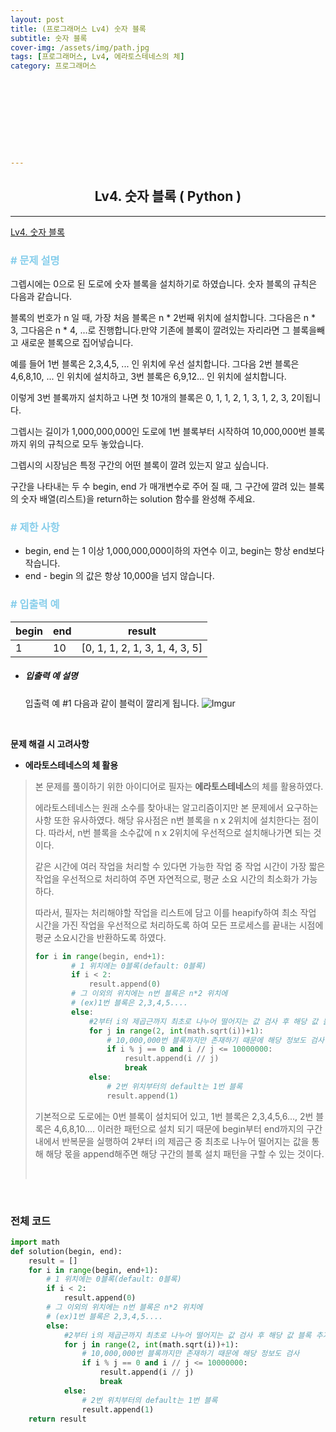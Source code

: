 ```yaml
---
layout: post
title: (프로그래머스 Lv4) 숫자 블록
subtitle: 숫자 블록
cover-img: /assets/img/path.jpg
tags: [프로그래머스, Lv4, 에라토스테네스의 체]
category: 프로그래머스










---
```


<center>
  <h2>
    Lv4. 숫자 블록 ( Python )
  </h2>
</center>

------

[Lv4. 숫자 블록](https://programmers.co.kr/learn/courses/30/lessons/12923)

### <span style="color:skyblue"># 문제 설명</span>

그렙시에는 0으로 된 도로에 숫자 블록을 설치하기로 하였습니다. 숫자 블록의 규칙은 다음과 같습니다.

블록의 번호가 n 일 때, 가장 처음 블록은 n * 2번째 위치에 설치합니다. 그다음은 n * 3, 그다음은 n * 4, ...로 진행합니다.만약 기존에 블록이 깔려있는 자리라면 그 블록을빼고 새로운 블록으로 집어넣습니다.

예를 들어 1번 블록은 2,3,4,5, ... 인 위치에 우선 설치합니다. 그다음 2번 블록은 4,6,8,10, ... 인 위치에 설치하고, 3번 블록은 6,9,12... 인 위치에 설치합니다.

이렇게 3번 블록까지 설치하고 나면 첫 10개의 블록은 0, 1, 1, 2, 1, 3, 1, 2, 3, 2이됩니다.

그렙시는 길이가 1,000,000,000인 도로에 1번 블록부터 시작하여 10,000,000번 블록까지 위의 규칙으로 모두 놓았습니다.

그렙시의 시장님은 특정 구간의 어떤 블록이 깔려 있는지 알고 싶습니다.

구간을 나타내는 두 수 begin, end 가 매개변수로 주어 질 때, 그 구간에 깔려 있는 블록의 숫자 배열(리스트)을 return하는 solution 함수를 완성해 주세요.

### <span style="color:skyblue"># 제한 사항</span>

- begin, end 는 1 이상 1,000,000,000이하의 자연수 이고, begin는 항상 end보다 작습니다.
- end - begin 의 값은 항상 10,000을 넘지 않습니다.

### <span style="color:skyblue"># 입출력 예</span>

| begin | end  | result                         |
| ----- | ---- | ------------------------------ |
| 1     | 10   | [0, 1, 1, 2, 1, 3, 1, 4, 3, 5] |

- ##### 입출력 예 설명

  입출력 예 #1
  다음과 같이 블럭이 깔리게 됩니다.
  ![Imgur](https://i.imgur.com/OnAE846.png?1)

<br>

 **문제 해결 시 고려사항**

- **에라토스테네스의 체 활용**

>  본 문제를 풀이하기 위한 아이디어로 필자는 **에라토스테네스**의 체를 활용하였다.
>
>  에라토스테네스는 원래 소수를 찾아내는 알고리즘이지만 본 문제에서 요구하는 사항 또한 유사하였다. 해당 유사점은 n번 블록을 n x 2위치에 설치한다는 점이다. 따라서, n번 블록을 소수값에 n x 2위치에 우선적으로 설치해나가면 되는 것이다.
>
>  같은 시간에 여러 작업을 처리할 수 있다면 가능한 작업 중 작업 시간이 가장 짧은 작업을 우선적으로 처리하여 주면 자연적으로, 평균 소요 시간의 최소화가 가능하다.
>
>  따라서, 필자는 처리해야할 작업을 리스트에 담고 이를 heapify하여 최소 작업 시간을 가진 작업을 우선적으로 처리하도록 하여 모든 프로세스를 끝내는 시점에 평균 소요시간을 반환하도록 하였다.
>
>  ```python
>  for i in range(begin, end+1):
>          # 1 위치에는 0블록(default: 0블록)
>          if i < 2:
>              result.append(0)
>          # 그 이외의 위치에는 n번 블록은 n*2 위치에
>          # (ex)1번 블록은 2,3,4,5....
>          else:
>              #2부터 i의 제곱근까지 최초로 나누어 떨어지는 값 검사 후 해당 값 블록 추가
>              for j in range(2, int(math.sqrt(i))+1):
>                  # 10,000,000번 블록까지만 존재하기 때문에 해당 정보도 검사
>                  if i % j == 0 and i // j <= 10000000:
>                      result.append(i // j)
>                      break
>              else:
>                  # 2번 위치부터의 default는 1번 블록
>                  result.append(1)
>  ```
>
>  기본적으로 도로에는 0번 블록이 설치되어 있고, 1번 블록은 2,3,4,5,6..., 2번 블록은 4,6,8,10.... 이러한 패턴으로 설치 되기 때문에 begin부터 end까지의 구간 내에서 반복문을 실행하여 2부터 i의 제곱근 중 최초로 나누어 떨어지는 값을 통해 해당 몫을 append해주면 해당 구간의 블록 설치 패턴을 구할 수 있는 것이다.
>
>  <br>

<br>

### 전체 코드

```python
import math
def solution(begin, end):
    result = []
    for i in range(begin, end+1):
        # 1 위치에는 0블록(default: 0블록)
        if i < 2:
            result.append(0)
        # 그 이외의 위치에는 n번 블록은 n*2 위치에
        # (ex)1번 블록은 2,3,4,5....
        else:
            #2부터 i의 제곱근까지 최초로 나누어 떨어지는 값 검사 후 해당 값 블록 추가
            for j in range(2, int(math.sqrt(i))+1):
                # 10,000,000번 블록까지만 존재하기 때문에 해당 정보도 검사
                if i % j == 0 and i // j <= 10000000:
                    result.append(i // j)
                    break
            else:
                # 2번 위치부터의 default는 1번 블록
                result.append(1)
    return result
```

